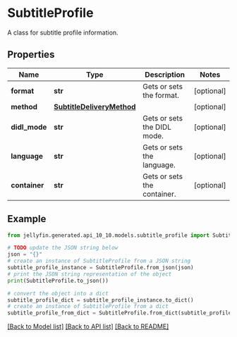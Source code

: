 # SubtitleProfile

A class for subtitle profile information.

## Properties

Name | Type | Description | Notes
------------ | ------------- | ------------- | -------------
**format** | **str** | Gets or sets the format. | [optional] 
**method** | [**SubtitleDeliveryMethod**](SubtitleDeliveryMethod.md) |  | [optional] 
**didl_mode** | **str** | Gets or sets the DIDL mode. | [optional] 
**language** | **str** | Gets or sets the language. | [optional] 
**container** | **str** | Gets or sets the container. | [optional] 

## Example

```python
from jellyfin.generated.api_10_10.models.subtitle_profile import SubtitleProfile

# TODO update the JSON string below
json = "{}"
# create an instance of SubtitleProfile from a JSON string
subtitle_profile_instance = SubtitleProfile.from_json(json)
# print the JSON string representation of the object
print(SubtitleProfile.to_json())

# convert the object into a dict
subtitle_profile_dict = subtitle_profile_instance.to_dict()
# create an instance of SubtitleProfile from a dict
subtitle_profile_from_dict = SubtitleProfile.from_dict(subtitle_profile_dict)
```
[[Back to Model list]](README.md#documentation-for-models) [[Back to API list]](README.md#documentation-for-api-endpoints) [[Back to README]](README.md)



